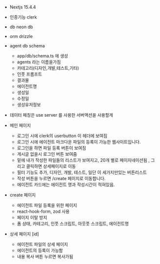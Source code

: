 - Nextjs 15.4.4
- 인증기능 clerk
- db neon db
- orm drizzle

- agent db schema

  - app/db/schema.ts 에 생성
  - agents 라는 이름을가짐
  - 카테고리(디자인,개발,테스트,기타)
  - 인풋 프롬프트
  - 결과물
  - 에이전트명
  - 생성일
  - 수정일
  - 생성유저정보

- 데이터 페칭은 use server 를 사용한 서버액션을 사용할게

- 메인 페이지

  - 로그인 시에 clerk의 userbutton 이 헤더에 보여짐
  - 로그인 시에 에이전트 마크다운 파일의 등록이 가능한 웹사이트입니다.
  - 로그인을 하면 파일 등록 버튼이 보여짐
  - 게시글 없을시 로그인 버튼 보여줌
  - 밑에 내가 작성한 파일들의 리스트가 보여지고, 20개 별로 페이지네이션됨 , 그리고 클릭하면 상세페이지로 이동
  - 필터 기능도 추가, 디자인, 개발, 테스트, 일단 이 세가지만있는 버튼리스트
  - 작성 버튼을 누르면 /create 페이지로 이동합니다.
  - 에이전트 카드에는 에이전트 명과 작성시간이 적혀있음.

- create 페이지
  - 에이전트 파일 등록을 위한 페이지
  - react-hook-form, zod 사용
  - 페이지 이탈 방지
  - 폼 상태, 카테고리, 인풋 스크립트, 아웃풋 스크립트, 에이전트명
- 상세 페이지 [id]
  - 에이전트 파일의 상세 페이지
  - 에이전트의 등록이 가능함
  - 내용 복사 버튼 누르면 복사가됨
